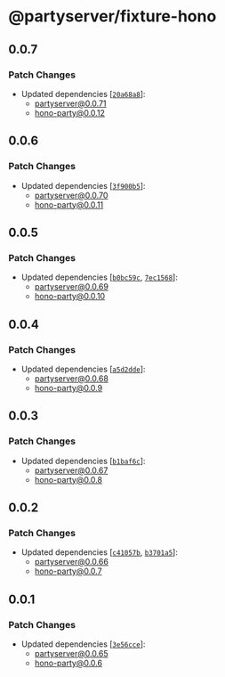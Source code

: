 # @partyserver/fixture-hono

## 0.0.7

### Patch Changes

- Updated dependencies [[`20a68a8`](https://github.com/cloudflare/partykit/commit/20a68a841ef67464a41b55d500114cec6a8c6a6e)]:
  - partyserver@0.0.71
  - hono-party@0.0.12

## 0.0.6

### Patch Changes

- Updated dependencies [[`3f900b5`](https://github.com/cloudflare/partykit/commit/3f900b5f631ea3f8b8a70197890d1d551be3951d)]:
  - partyserver@0.0.70
  - hono-party@0.0.11

## 0.0.5

### Patch Changes

- Updated dependencies [[`b0bc59c`](https://github.com/cloudflare/partykit/commit/b0bc59c017484c02b4d9cb9313c92fb66b36941f), [`7ec1568`](https://github.com/cloudflare/partykit/commit/7ec15680fd1dcb257263d52d2c9cd5088e2f7c0a)]:
  - partyserver@0.0.69
  - hono-party@0.0.10

## 0.0.4

### Patch Changes

- Updated dependencies [[`a5d2dde`](https://github.com/threepointone/partyserver/commit/a5d2dde164bd9d38e1bac87b2d32d24c06742d2f)]:
  - partyserver@0.0.68
  - hono-party@0.0.9

## 0.0.3

### Patch Changes

- Updated dependencies [[`b1baf6c`](https://github.com/threepointone/partyserver/commit/b1baf6cdda4c7684a4663a1281070ab1762670fd)]:
  - partyserver@0.0.67
  - hono-party@0.0.8

## 0.0.2

### Patch Changes

- Updated dependencies [[`c41057b`](https://github.com/threepointone/partyserver/commit/c41057ba5c738496bc7e2a4968357f1f5b65707b), [`b3701a5`](https://github.com/threepointone/partyserver/commit/b3701a5f5eee278c96587d9e29e42992806733ac)]:
  - partyserver@0.0.66
  - hono-party@0.0.7

## 0.0.1

### Patch Changes

- Updated dependencies [[`3e56cce`](https://github.com/threepointone/partyserver/commit/3e56cceca2c253d7b4368299e018b73af6deb42b)]:
  - partyserver@0.0.65
  - hono-party@0.0.6
